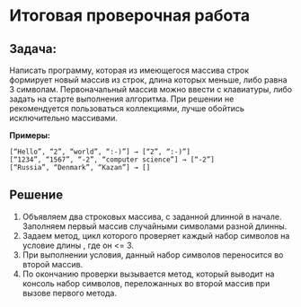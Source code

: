 # Итоговая проверочная работа


## **Задача:**

Написать программу, которая из имеющегося массива строк формирует новый массив из строк, длина которых меньше, либо равна 3 символам. Первоначальный массив можно ввести с клавиатуры, либо задать на старте выполнения алгоритма. При решении не рекомендуется пользоваться коллекциями, лучше обойтись исключительно массивами.

**Примеры:**
```
[“Hello”, “2”, “world”, “:-)”] → [“2”, “:-)”]
[“1234”, “1567”, “-2”, “computer science”] → [“-2”]
[“Russia”, “Denmark”, “Kazan”] → []

```
## **Решение**
1. Объявляем два строковых массива, с заданной длинной в начале. Заполняем первый массив случайными символами разной длинны.
2. Задаем метод, цикл которого проверяет каждый набор символов на условие длины , где он <= 3.
3. При выполнении условия, данный набор символов переносится во второй массив.
4. По окончанию проверки вызывается метод, который выводит на консоль набор символов, переложанных во второй массив при вызове первого метода.